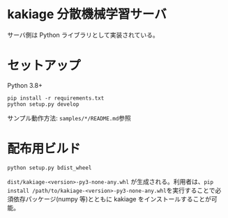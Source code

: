# kakiage 分散機械学習サーバ

サーバ側は Python ライブラリとして実装されている。

# セットアップ

Python 3.8+

```
pip install -r requirements.txt
python setup.py develop
```

サンプル動作方法: `samples/*/README.md`参照

# 配布用ビルド

```
python setup.py bdist_wheel
```

`dist/kakiage-<version>-py3-none-any.whl` が生成される。利用者は、`pip install /path/to/kakiage-<version>-py3-none-any.whl`を実行することで必須依存パッケージ(numpy 等)とともに kakiage をインストールすることが可能。
